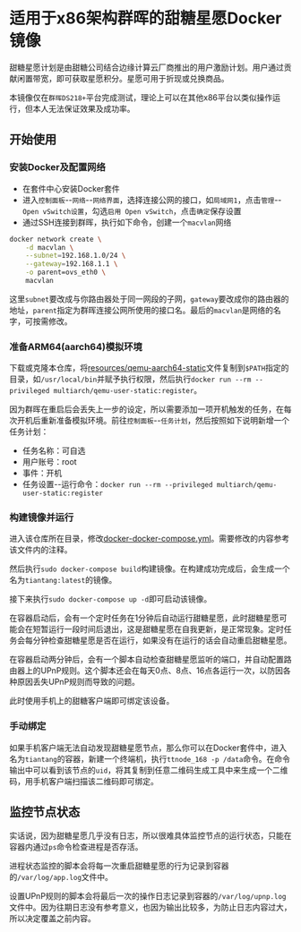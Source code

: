 # 适用于x86架构群晖的甜糖星愿Docker镜像

甜糖星愿计划是由甜糖公司结合边缘计算云厂商推出的用户激励计划。用户通过贡献闲置带宽，即可获取星愿积分。星愿可用于折现或兑换商品。

本镜像仅在`群晖DS218+`平台完成测试，理论上可以在其他x86平台以类似操作运行，但本人无法保证效果及成功率。

## 开始使用

### 安装Docker及配置网络

- 在套件中心安装Docker套件
- 进入`控制面板`--`网络`--`网络界面`，选择连接公网的接口，如`局域网1`，点击`管理`--`Open vSwitch设置`，勾选`启用 Open vSwitch`，点击`确定`保存设置
- 通过SSH连接到群晖，执行如下命令，创建一个`macvlan`网络

```bash
docker network create \
    -d macvlan \
    --subnet=192.168.1.0/24 \
    --gateway=192.168.1.1 \
    -o parent=ovs_eth0 \
    macvlan
```

这里`subnet`要改成与你路由器处于同一网段的子网，`gateway`要改成你的路由器的地址，`parent`指定为群晖连接公网所使用的接口名。最后的`macvlan`是网络的名字，可按需修改。

### 准备ARM64(aarch64)模拟环境

下载或克隆本仓库，将[resources/qemu-aarch64-static](resources/qemu-aarch64-static)文件复制到`$PATH`指定的目录，如`/usr/local/bin`并赋予执行权限，然后执行`docker run --rm --privileged multiarch/qemu-user-static:register`。

因为群晖在重启后会丢失上一步的设定，所以需要添加一项开机触发的任务，在每次开机后重新准备模拟环境。前往`控制面板`--`任务计划`，然后按照如下说明新增一个任务计划：

- 任务名称：可自选
- 用户账号：root
- 事件：开机
- 任务设置--运行命令：`docker run --rm --privileged multiarch/qemu-user-static:register`

### 构建镜像并运行

进入该仓库所在目录，修改[docker-docker-compose.yml](docker-docker-compose.yml)。需要修改的内容参考该文件内的注释。

然后执行`sudo docker-compose build`构建镜像。在构建成功完成后，会生成一个名为`tiantang:latest`的镜像。

接下来执行`sudo docker-compose up -d`即可启动该镜像。

在容器启动后，会有一个定时任务在1分钟后自动运行甜糖星愿，此时甜糖星愿可能会在短暂运行一段时间后退出，这是甜糖星愿在自我更新，是正常现象。定时任务会每分钟检查甜糖星愿是否在运行，如果没有在运行的话会自动重启甜糖星愿。

在容器启动两分钟后，会有一个脚本自动检查甜糖星愿监听的端口，并自动配置路由器上的UPnP规则。这个脚本还会在每天0点、8点、16点各运行一次，以防因各种原因丢失UPnP规则而导致的问题。

此时使用手机上的甜糖客户端即可绑定该设备。

### 手动绑定

如果手机客户端无法自动发现甜糖星愿节点，那么你可以在Docker套件中，进入名为`tiantang`的容器，新建一个终端机，执行`ttnode_168 -p /data`命令。在命令输出中可以看到该节点的`uid`，将其复制到任意二维码生成工具中来生成一个二维码，用手机客户端扫描该二维码即可绑定。

## 监控节点状态

实话说，因为甜糖星愿几乎没有日志，所以很难具体监控节点的运行状态，只能在容器内通过`ps`命令检查进程是否存活。

进程状态监控的脚本会将每一次重启甜糖星愿的行为记录到容器的`/var/log/app.log`文件中。

设置UPnP规则的脚本会将最后一次的操作日志记录到容器的`/var/log/upnp.log`文件中。因为往期日志没有参考意义，也因为输出比较多，为防止日志内容过大，所以决定覆盖之前内容。
